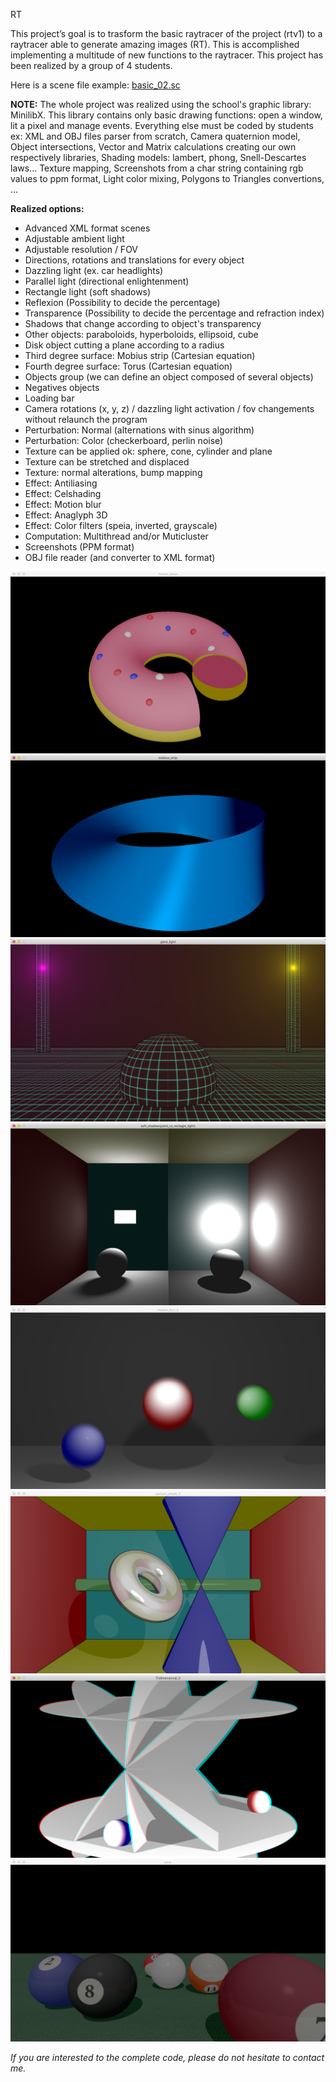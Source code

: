 RT

This project’s goal is to trasform the basic raytracer of the project (rtv1) to a raytracer able to generate
amazing images (RT). This is accomplished implementing  a multitude of new functions to the raytracer.
This project has been realized by a group of 4 students.

Here is a scene file example: [basic_02.sc](scene_examples/basic_02.sc)

__NOTE:__
The whole project was realized using the school's graphic library: MinilibX.
This library contains only basic drawing functions: open a window, lit a pixel and manage events.
Everything else must be coded by students ex: 
XML and OBJ files parser from scratch, Camera quaternion model, Object intersections,
Vector and Matrix calculations creating our own respectively libraries, Shading models: lambert, phong, Snell-Descartes laws...
Texture mapping, Screenshots from a char string containing rgb values to ppm format, Light color mixing, Polygons to Triangles convertions, ...

__Realized options:__
- Advanced XML format scenes
- Adjustable ambient light
- Adjustable resolution / FOV 
- Directions, rotations and translations for every object
- Dazzling light (ex. car headlights)
- Parallel light (directional enlightenment)
- Rectangle light (soft shadows)
- Reflexion (Possibility to decide the percentage)
- Transparence (Possibility to decide the percentage and refraction index)
- Shadows that change according to object's transparency
- Other objects: paraboloids, hyperboloids, ellipsoid, cube
- Disk object cutting a plane according to a radius
- Third degree surface: Mobius strip (Cartesian equation)
- Fourth degree surface: Torus (Cartesian equation)
- Objects group (we can define an object composed of several objects)
- Negatives objects
- Loading bar
- Camera rotations (x, y, z) / dazzling light activation / fov changements without relaunch the program
- Perturbation: Normal (alternations with sinus algorithm)
- Perturbation: Color (checkerboard, perlin noise)
- Texture can be applied ok: sphere, cone, cylinder and plane
- Texture can be stretched and displaced
- Texture: normal alterations, bump mapping
- Effect: Antiliasing
- Effect: Celshading
- Effect: Motion blur
- Effect: Anaglyph 3D
- Effect: Color filters (speia, inverted, grayscale)
- Computation: Multithread and/or Muticluster
- Screenshots (PPM format)
- OBJ file reader (and converter to XML format)

![alt text](screens/screen1.png)
![alt text](screens/screen2.png)
![alt text](screens/screen3.png)
![alt text](screens/screen4.png)
![alt text](screens/screen5.png)
![alt text](screens/screen6.png)
![alt text](screens/screen7.png)
![alt text](screens/screen8.png)




_If you are interested to the complete code, please do not hesitate to contact me._
